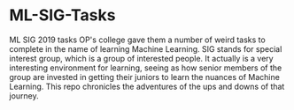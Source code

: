 # ML-SIG-Tasks
ML SIG 2019 tasks
OP's college gave them a number of weird tasks to complete in the name of learning Machine Learning. SIG stands for special interest group, which is a group of interested people. It actually is a very interesting environment for learning, seeing as how senior members of the group are invested in getting their juniors to learn the nuances of Machine Learning. This repo chronicles the adventures of the ups and downs of that journey.
